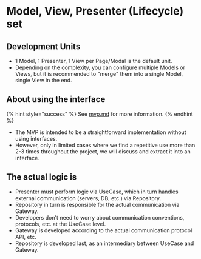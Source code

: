 # Model, View, Presenter (Lifecycle) set

## Development Units

* 1 Model, 1 Presenter, 1 View per Page/Modal is the default unit.
* Depending on the complexity, you can configure multiple Models or Views, but it is recommended to "merge" them into a single Model, single View in the end.

## About using the interface

{% hint style="success" %}
See [mvp.md](mvp.md "mention") for more information.
{% endhint %}

* The MVP is intended to be a straightforward implementation without using interfaces.
* However, only in limited cases where we find a repetitive use more than 2-3 times throughout the project, we will discuss and extract it into an interface.

## The actual logic is

* Presenter must perform logic via UseCase, which in turn handles external communication (servers, DB, etc.) via Repository.
* Repository in turn is responsible for the actual communication via Gateway.
* Developers don't need to worry about communication conventions, protocols, etc. at the UseCase level.
* Gateway is developed according to the actual communication protocol API, etc.
* Repository is developed last, as an intermediary between UseCase and Gateway.

